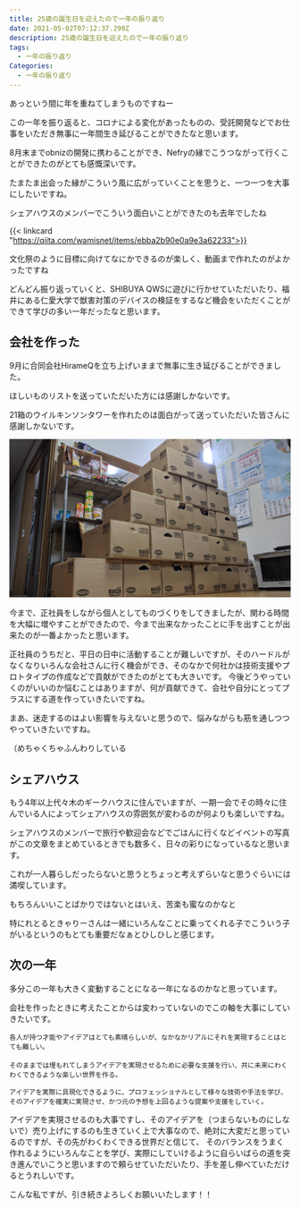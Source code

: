 ```yaml
---
title: 25歳の誕生日を迎えたので一年の振り返り
date: 2021-05-02T07:12:37.290Z
description: 25歳の誕生日を迎えたので一年の振り返り
tags:
  - 一年の振り返り
Categories:
  - 一年の振り返り
---
```

あっという間に年を重ねてしまうものですねー

この一年を振り返ると、コロナによる変化があったものの、受託開発などでお仕事をいただき無事に一年間生き延びることができたなと思います。

8月末までobnizの開発に携わることができ、Nefryの縁でこうつながって行くことができたのがとても感慨深いです。

たまたま出会った縁がこういう風に広がっていくことを思うと、一つ一つを大事にしたいですね。

シェアハウスのメンバーでこういう面白いことができたのも去年でしたね

{{< linkcard "https://qiita.com/wamisnet/items/ebba2b90e0a9e3a62233">}}

文化祭のように目標に向けてなにかできるのが楽しく、動画まで作れたのがよかったですね

どんどん振り返っていくと、SHIBUYA QWSに遊びに行かせていただいたり、福井にある仁愛大学で獣害対策のデバイスの検証をするなど機会をいただくことができて学びの多い一年だったなと思います。

## 会社を作った

9月に合同会社HirameQを立ち上げいままで無事に生き延びることができました。



ほしいものリストを送っていただいた方には感謝しかないです。

21箱のウイルキンソンタワーを作れたのは面白がって送っていただいた皆さんに感謝しかないです。

![ウイルキンソンタワー](/img/blog/img_20200905_111212.jpg "ウイルキンソンタワー")

今まで、正社員をしながら個人としてものづくりをしてきましたが、関わる時間を大幅に増やすことができたので、今まで出来なかったことに手を出すことが出来たのが一番よかったと思います。

正社員のうちだと、平日の日中に活動することが難しいですが、そのハードルがなくなりいろんな会社さんに行く機会ができ、そのなかで何社かは技術支援やプロトタイプの作成などで貢献ができたのがとても大きいです。
今後どうやっていくのがいいのか悩むことはありますが、何が貢献できて、会社や自分にとってプラスにする道を作っていきたいですね。

まあ、迷走するのはよい影響を与えないと思うので、悩みながらも筋を通しつつやっていきたいですね。

（めちゃくちゃふんわりしている

## シェアハウス

もう4年以上代々木のギークハウスに住んでいますが、一期一会でその時々に住んでいる人によってシェアハウスの雰囲気が変わるのが何よりも楽しいですね。

シェアハウスのメンバーで旅行や歓迎会などでごはんに行くなどイベントの写真がこの文章をまとめているときでも数多く、日々の彩りになっているなと思います。

これが一人暮らしだったらないと思うとちょっと考えずらいなと思うぐらいには満喫しています。

もちろんいいことばかりではないとはいえ、苦楽も蜜なのかなと

特にれとるときゃりーさんは一緒にいろんなことに乗ってくれる子でこういう子がいるというのもとても重要だなぁとひしひしと感じます。

## 次の一年

多分この一年も大きく変動することになる一年になるのかなと思っています。

会社を作ったときに考えたことからは変わっていないのでこの軸を大事にしていきたいです。

```
各人が持つ才能やアイデアはとても素晴らしいが、なかなかリアルにそれを実現することはとても難しい。

そのままでは埋もれてしまうアイデアを実現させるために必要な支援を行い、共に未来にわくわくできるような楽しい世界を作る。
```

```
アイデアを実際に具現化できるように、プロフェッショナルとして様々な技術や手法を学び、そのアイデアを確実に実現させ、かつ元の予想を上回るような提案や支援をしていく。
```

アイデアを実現させるのも大事ですし、そのアイデアを（つまらないものにしないで）売り上げにするのも生きていく上で大事なので、絶対に大変だと思っているのですが、その先がわくわくできる世界だと信じて、
そのバランスをうまく作れるようにいろんなことを学び、実際にしていけるように自らいばらの道を突き進んでいこうと思いますので頼らせていただいたり、手を差し伸べていただけるとうれしいです。

こんな私ですが、引き続きよろしくお願いいたします！！